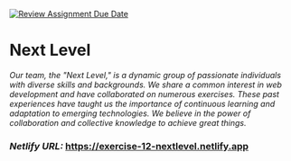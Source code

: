 [![Review Assignment Due Date](https://classroom.github.com/assets/deadline-readme-button-24ddc0f5d75046c5622901739e7c5dd533143b0c8e959d652212380cedb1ea36.svg)](https://classroom.github.com/a/fqpmhemc)

# **Next Level**

*Our team, the "Next Level," is a dynamic group of passionate individuals with diverse skills and backgrounds. We share a common interest in web development and have collaborated on numerous exercises. These past experiences have taught us the importance of continuous learning and adaptation to emerging technologies. We believe in the power of collaboration and collective knowledge to achieve great things.*

### ***Netlify URL:*** https://exercise-12-nextlevel.netlify.app